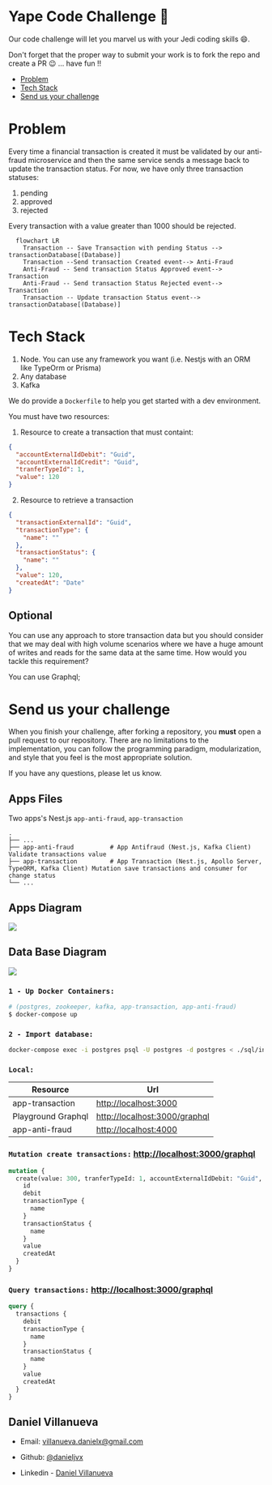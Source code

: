 # Yape Code Challenge :rocket:

Our code challenge will let you marvel us with your Jedi coding skills :smile:. 

Don't forget that the proper way to submit your work is to fork the repo and create a PR :wink: ... have fun !!

- [Problem](#problem)
- [Tech Stack](#tech_stack)
- [Send us your challenge](#send_us_your_challenge)

# Problem

Every time a financial transaction is created it must be validated by our anti-fraud microservice and then the same service sends a message back to update the transaction status.
For now, we have only three transaction statuses:

<ol>
  <li>pending</li>
  <li>approved</li>
  <li>rejected</li>  
</ol>

Every transaction with a value greater than 1000 should be rejected.

```mermaid
  flowchart LR
    Transaction -- Save Transaction with pending Status --> transactionDatabase[(Database)]
    Transaction --Send transaction Created event--> Anti-Fraud
    Anti-Fraud -- Send transaction Status Approved event--> Transaction
    Anti-Fraud -- Send transaction Status Rejected event--> Transaction
    Transaction -- Update transaction Status event--> transactionDatabase[(Database)]
```

# Tech Stack

<ol>
  <li>Node. You can use any framework you want (i.e. Nestjs with an ORM like TypeOrm or Prisma) </li>
  <li>Any database</li>
  <li>Kafka</li>    
</ol>

We do provide a `Dockerfile` to help you get started with a dev environment.

You must have two resources:

1. Resource to create a transaction that must containt:

```json
{
  "accountExternalIdDebit": "Guid",
  "accountExternalIdCredit": "Guid",
  "tranferTypeId": 1,
  "value": 120
}
```

2. Resource to retrieve a transaction

```json
{
  "transactionExternalId": "Guid",
  "transactionType": {
    "name": ""
  },
  "transactionStatus": {
    "name": ""
  },
  "value": 120,
  "createdAt": "Date"
}
```

## Optional

You can use any approach to store transaction data but you should consider that we may deal with high volume scenarios where we have a huge amount of writes and reads for the same data at the same time. How would you tackle this requirement?

You can use Graphql;

# Send us your challenge

When you finish your challenge, after forking a repository, you **must** open a pull request to our repository. There are no limitations to the implementation, you can follow the programming paradigm, modularization, and style that you feel is the most appropriate solution.

If you have any questions, please let us know.


## Apps Files

Two apps's Nest.js `app-anti-fraud`, `app-transaction`

    .
    ├── ...
    ├── app-anti-fraud          # App Antifraud (Nest.js, Kafka Client) Validate transactions value
    ├── app-transaction         # App Transaction (Nest.js, Apollo Server, TypeORM, Kafka Client) Mutation save transactions and consumer for change status
    └── ...

## Apps Diagram

![](./assets/apps-diagram.jpeg)

## Data Base Diagram

![](./assets/db-diagram.png)

### `1 - Up Docker Containers:`

```bash
# (postgres, zookeeper, kafka, app-transaction, app-anti-fraud)
$ docker-compose up
```

### `2 - Import database:`
```bash
docker-compose exec -i postgres psql -U postgres -d postgres < ./sql/init.sql"
```

### `Local:`
| Resource            | Url                                                                                        |
|---------------------|--------------------------------------------------------------------------------------------|
| app-transaction     | [http://localhost:3000](http://localhost:3000)                                             |
| Playground Graphql  | [http://localhost:3000/graphql](http://localhost:3000/graphql)                             |
| app-anti-fraud      | [http://localhost:4000](http://localhost:4000)                                             |

### `Mutation create transactions:` [http://localhost:3000/graphql](http://localhost:3000/graphql)
```graphql
mutation {
  create(value: 300, tranferTypeId: 1, accountExternalIdDebit: "Guid", accountExternalIdCredit: "Guid") {
    id
    debit
    transactionType {
      name
    }
    transactionStatus {
      name
    }
    value
    createdAt
  }
}
```

### `Query transactions:` [http://localhost:3000/graphql](http://localhost:3000/graphql)
```graphql
query {
  transactions {
    debit
    transactionType {
      name
    }
    transactionStatus {
      name
    }
    value
    createdAt
  }
}
```

## Daniel Villanueva

- Email: [villanueva.danielx@gmail.com](mail://villanueva.danielx@gmail.com)

- Github: [@danieljvx](https://github.com/danieljvx)

- Linkedin - [Daniel Villanueva](https://www.linkedin.com/in/danieljx)
